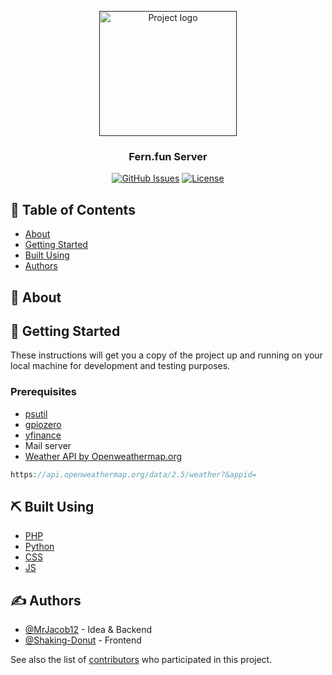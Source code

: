 <p align="center">
 <a href=""><img width=220px height=200px src="https://www.raspberrypi.org/app/uploads/2011/10/Raspi-PGB001.png" alt="Project logo"></a>
</p>

<h3 align="center">Fern.fun Server</h3>

<div align="center">

[![GitHub Issues](https://img.shields.io/github/issues/fern-fun/Fern.fun-Server.svg)](https://github.com/fern-fun/fern.fun/issues)
[![License](https://img.shields.io/github/license/fern-fun/Fern.fun-Server.svg)](/LICENSE)

</div>

## 📝 Table of Contents
<!-- -  -->
<!-- - [Deployment](#deployment) -->
<!-- - [Usage](#usage) -->

- [About](#about)
- [Getting Started](#getting_started)
- [Built Using](#built_using)
- [Authors](#authors)

## 🧐 About <a name = "about"></a>


## 🏁 Getting Started <a name = "getting_started"></a>

These instructions will get you a copy of the project up and running on your local machine for development and testing purposes.

### Prerequisites <a name = "prerequisites"></a>

* [psutil](https://pypi.org/project/psutil/)
* [gpiozero](https://gpiozero.readthedocs.io/en/stable/)
* [yfinance](https://pypi.org/project/yfinance/ )
* Mail server
* [Weather API by Openweathermap.org](https://openweathermap.org/current)
```php
https://api.openweathermap.org/data/2.5/weather?&appid=
```
<!-- 
### Installing

A step by step series of examples that tell you how to get a development env running.

Say what the step will be

```
Give the example
```

And repeat

```
until finished
```

End with an example of getting some data out of the system or using it for a little demo. -->

<!-- ## 🔧 Running the tests <a name = "tests"></a>

Explain how to run the automated tests for this system.

### Break down into end to end tests

Explain what these tests test and why

```
Give an example
```

### And coding style tests

Explain what these tests test and why

```
Give an example
``` -->

<!-- ## 🎈 Usage <a name="usage"></a>

Add notes about how to use the system.

## 🚀 Deployment <a name = "deployment"></a>

Add additional notes about how to deploy this on a live system. -->

## ⛏️ Built Using <a name = "built_using"></a>

- [PHP](https://www.php.net) 
- [Python](https://www.python.org) 
- [CSS](https://html.com)
- [JS](https://www.javascript.com) 

## ✍️ Authors <a name = "authors"></a>

- [@MrJacob12](https://github.com/mrjacob12) - Idea & Backend
- [@Shaking-Donut](https://github.com/shaking-donut) - Frontend

See also the list of [contributors](https://github.com/fern-fun/Fern.fun-Server/contributors) who participated in this project.

<!-- ## 🎉 Acknowledgements <a name = "acknowledgement"></a>

- Hat tip to anyone whose code was used
- Inspiration
- References -->
